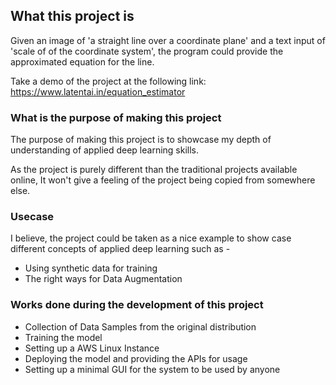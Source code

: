 ## What this project is
Given an image of 'a straight line over a coordinate plane' and a text input of 'scale of of the coordinate system', the program could provide the approximated equation for the line.

Take a demo of the project at the following link: https://www.latentai.in/equation_estimator

### What is the purpose of making this project
The purpose of making this project is to showcase my depth of understanding of applied deep learning skills. 

As the project is purely different than the traditional projects available online, It won't give a feeling of the project being copied from somewhere else.

### Usecase
I believe, the project could be taken as a nice example to show case different concepts of applied deep learning such as - 

 - Using synthetic data for training
 - The right ways for Data Augmentation
 
### Works done during the development of this project
 - Collection of Data Samples from the original distribution
 - Training the model
 - Setting up a AWS Linux Instance
 - Deploying the model and providing the APIs for usage
 - Setting up a minimal GUI for the system to be used by anyone 

